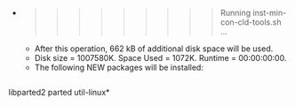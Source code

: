 * >>>>>>>>> Running inst-min-con-cld-tools.sh ...
  * After this operation, 662 kB of additional disk space will be used.
  * Disk size = 1007580K. Space Used = 1072K. Runtime = 00:00:00:00.
  * The following NEW packages will be installed:
  ```bash
libparted2 parted util-linux*
  ```
